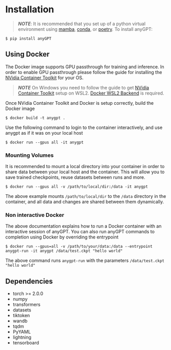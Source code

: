 # Installation

>**_NOTE_**: It is recommended that you set up of a python virtual environment
using [mamba](https://mamba.readthedocs.io/en/latest/), [conda](https://docs.conda.io/en/latest/),
or [poetry](https://python-poetry.org/).
To install anyGPT:

```shell
$ pip install anyGPT
```

## Using Docker

The Docker image supports GPU passthrough for training and inference. In order to enable GPU
passthrough please follow the guide for installing the [NVidia Container Toolkit](https://docs.nvidia.com/datacenter/cloud-native/container-toolkit/install-guide.html) for your OS.

>**_NOTE_** On Windows you need to follow the guide to get [NVidia Container Toolkit](https://docs.nvidia.com/cuda/wsl-user-guide/index.html) setup on WSL2. [Docker WSL2 Backend](https://docs.docker.com/desktop/windows/wsl/) is required.

Once NVidia Container Toolkit and Docker is setup correctly, build the Docker image

```shell
$ docker build -t anygpt .
```

Use the following command to login to the container interactively, and use
anygpt as if it was on your local host

```shell
$ docker run --gpus all -it anygpt
```

### Mounting Volumes

It is recommended to mount a local directory into your container in order to 
share data between your local host and the container. This will allow you to 
save trained checkpoints, reuse datasets between runs and more.

```shell
$ docker run --gpus all -v /path/to/local/dir:/data -it anygpt
```

The above example mounts `/path/to/local/dir` to the `/data` directory in the container, and all data and changes are shared between them dynamically.

### Non interactive Docker

The above documentation explains how to run a Docker container with an interactive session of anyGPT. You can
also run anyGPT commands to completion using Docker by overriding the entrypoint

```shell
$ docker run --gpus=all -v /path/to/your/data:/data --entrypoint anygpt-run -it anygpt /data/test.ckpt "hello world"
```

The above command runs `anygpt-run` with the parameters `/data/test.ckpt "hello world"`

## Dependencies

* torch >= 2.0.0
* numpy
* transformers
* datasets
* tiktoken
* wandb
* tqdm
* PyYAML
* lightning
* tensorboard